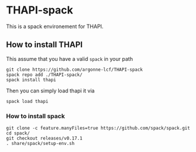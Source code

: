 # THAPI-spack
This is a spack environement for THAPI.

## How to install THAPI

This assume that you have a valid `spack` in your path

```
git clone https://github.com/argonne-lcf/THAPI-spack
spack repo add ./THAPI-spack/
spack install thapi
```

Then you can simply load  thapi it via 
```
spack load thapi
```

### How to install spack

```
git clone -c feature.manyFiles=true https://github.com/spack/spack.git
cd spack/
git checkout releases/v0.17.1
. share/spack/setup-env.sh
```

